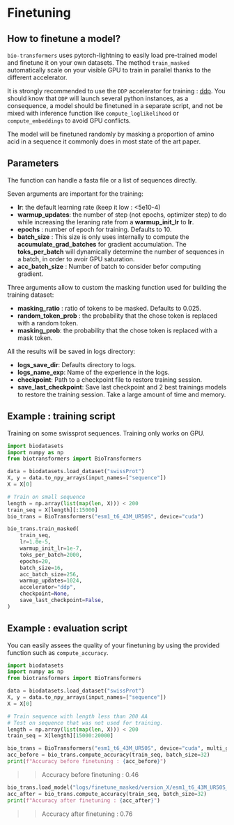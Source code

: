 # Finetuning

## How to finetune a model?
`bio-transformers` uses pytorch-lightning to easily load pre-trained model and finetune it on your own datasets. The method `train_masked` automatically scale on your visible GPU to train in parallel thanks to the different accelerator.

It is strongly recommended to use the `DDP` accelerator for training : [ddp](https://pytorch.org/docs/stable/notes/ddp.html). You should know that `DDP` will launch several python instances, as a consequence, a model should be finetuned in a separate script, and not be mixed with inference function like `compute_loglikelihood` or `compute_embeddings` to avoid GPU conflicts.

The model will be finetuned randomly by masking a proportion of amino acid in a sequence it commonly does in most state of the art paper.

## Parameters
The function can handle a fasta file or a list of sequences directly.

Seven arguments are important for the training:
 - **lr**: the default learning rate (keep it low : <5e10-4)
 - **warmup_updates**:  the number of step (not epochs, optimizer step) to do while increasing the leraning rate from a **warmup_init_lr** to **lr**.
- **epochs** :  number of epoch for training. Defaults to 10.
- **batch_size** :  This size is only uses internally to compute the **accumulate_grad_batches** for gradient accumulation. The **toks_per_batch** will dynamically determine the number of sequences in a batch, in order to avoir GPU saturation.
- **acc_batch_size** : Number of batch to consider befor computing gradient.

Three arguments allow to custom the masking function used for building the training dataset:

- **masking_ratio** : ratio of tokens to be masked. Defaults to 0.025.
- **random_token_prob** : the probability that the chose token is replaced with a random token.
- **masking_prob**: the probability that the chose token is replaced with a mask token.

All the results will be saved in logs directory:

- **logs_save_dir**: Defaults directory to logs.
- **logs_name_exp**: Name of the experience in the logs.
- **checkpoint**: Path to a checkpoint file to restore training session.
- **save_last_checkpoint**: Save last checkpoint and 2 best trainings models
to restore the training session. Take a large amount of time and memory.

## Example : training script

Training on some swissprot sequences. Training only works on GPU.

```python
import biodatasets
import numpy as np
from biotransformers import BioTransformers

data = biodatasets.load_dataset("swissProt")
X, y = data.to_npy_arrays(input_names=["sequence"])
X = X[0]

# Train on small sequence
length = np.array(list(map(len, X))) < 200
train_seq = X[length][:15000]
bio_trans = BioTransformers("esm1_t6_43M_UR50S", device="cuda")

bio_trans.train_masked(
    train_seq,
    lr=1.0e-5,
    warmup_init_lr=1e-7,
    toks_per_batch=2000,
    epochs=20,
    batch_size=16,
    acc_batch_size=256,
    warmup_updates=1024,
    accelerator="ddp",
    checkpoint=None,
    save_last_checkpoint=False,
)
```

## Example : evaluation script

You can easily assees the quality of your finetuning by using the provided function such as `compute_accuracy`.

```python
import biodatasets
import numpy as np
from biotransformers import BioTransformers

data = biodatasets.load_dataset("swissProt")
X, y = data.to_npy_arrays(input_names=["sequence"])
X = X[0]

# Train sequence with length less than 200 AA
# Test on sequence that was not used for training.
length = np.array(list(map(len, X))) < 200
train_seq = X[length][15000:20000]

bio_trans = BioTransformers("esm1_t6_43M_UR50S", device="cuda", multi_gpu=True)
acc_before = bio_trans.compute_accuracy(train_seq, batch_size=32)
print(f"Accuracy before finetuning : {acc_before}")
```
>> Accuracy before finetuning : 0.46

```python
bio_trans.load_model("logs/finetune_masked/version_X/esm1_t6_43M_UR50S_finetuned.pt")
acc_after = bio_trans.compute_accuracy(train_seq, batch_size=32)
print(f"Accuracy after finetuning : {acc_after}")
```

>> Accuracy after finetuning : 0.76
